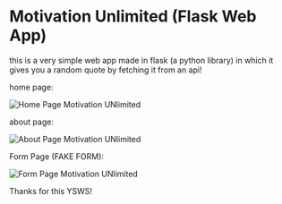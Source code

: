 # Motivation Unlimited (Flask Web App)

this is a very simple web app made in flask (a python library) in which it gives you a random quote by fetching it from an api!

home page:

![Home Page Motivation UNlimited](https://hc-cdn.hel1.your-objectstorage.com/s/v3/df6b107979b38cabff7e6a846b3f6b645656faae_screenshot_2025-07-31_172630.png)

about page:

![About Page Motivation UNlimited](https://hc-cdn.hel1.your-objectstorage.com/s/v3/410ad7af5d37a10324ce2591d79df8aa243f787e_screenshot_2025-07-31_172638.png)

Form Page (FAKE FORM):

![Form Page Motivation UNlimited](https://hc-cdn.hel1.your-objectstorage.com/s/v3/32dca1673123d7f344a9b93efd95428ae2dd9b64_screenshot_2025-07-31_172645.png)

Thanks for this YSWS!
